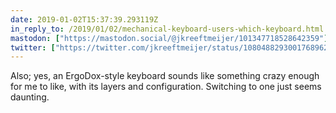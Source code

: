 ```yaml
---
date: 2019-01-02T15:37:39.293119Z
in_reply_to: /2019/01/02/mechanical-keyboard-users-which-keyboard.html
mastodon: ["https://mastodon.social/@jkreeftmeijer/101347718528642359"]
twitter: ["https://twitter.com/jkreeftmeijer/status/1080488293001768962"]
---
```

Also; yes, an ErgoDox-style keyboard sounds like something crazy enough for me to like, with its layers and configuration. Switching to one just seems daunting. 
